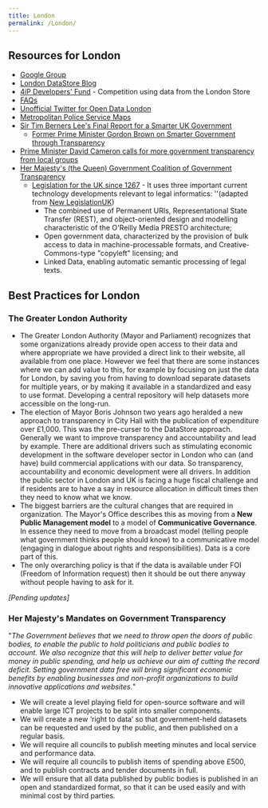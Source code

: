 ```yaml
---
title: London
permalink: /London/
---
```


Resources for London
--------------------

-   [Google Group](http://groups.google.com/group/londondatastore)
-   [London DataStore Blog](http://data.london.gov.uk/blog)
-   [4iP Developers' Fund](http://data.london.gov.uk/datastore/4ip-developers%E2%80%99-fund-your-chance-secure-funding) - Competition using data from the London Store
-   [FAQs](http://data.london.gov.uk/datastore/frequently-asked-questions)
-   [Unofficial Twitter for Open Data London](http://twitter.com/OpenDataLondon)
-   [Metropolitan Police Service Maps](http://maps.met.police.uk/)
-   [Sir Tim Berners Lee's Final Report for a Smarter UK Government](http://www.hmg.gov.uk/media/52788/smarter-government-final.pdf)
    -   [Former Prime Minister Gordon Brown on Smarter Government through Transparency](http://webarchive.nationalarchives.gov.uk/+/number10.gov.uk/news/speeches-and-transcripts/2009/12/speech-on-smarter-government-21633)
-   [Prime Minister David Cameron calls for more government transparency from local groups](http://www.number10.gov.uk/news/statements-and-articles/2010/05/letter-to-government-departments-on-opening-up-data-51204)
-   [Her Majesty's (the Queen) Government Coalition of Government Transparency](http://programmeforgovernment.hmg.gov.uk/government-transparency/index.html)
    -   [Legislation for the UK since 1267](http://www.legislation.gov.uk/) - It uses three important current technology developments relevant to legal informatics: ''(adapted from [New LegislationUK](http://www.govloop.com/profiles/blogs/the-new-legislationgovuk))
        -   The combined use of Permanent URIs, Representational State Transfer (REST), and object-oriented design and modelling characteristic of the O'Reilly Media PRESTO architecture;
        -   Open government data, characterized by the provision of bulk access to data in machine-processable formats, and Creative-Commons-type "copyleft" licensing; and
        -   Linked Data, enabling automatic semantic processing of legal texts.

Best Practices for London
-------------------------

### The Greater London Authority

-   The Greater London Authority (Mayor and Parliament) recognizes that some organizations already provide open access to their data and where appropriate we have provided a direct link to their website, all available from one place. However we feel that there are some instances where we can add value to this, for example by focusing on just the data for London, by saving you from having to download separate datasets for multiple years, or by making it available in a standardized and easy to use format. Developing a central repository will help datasets more accessible on the long-run.
-   The election of Mayor Boris Johnson two years ago heralded a new approach to transparency in City Hall with the publication of expenditure over £1,000. This was the pre-curser to the DataStore approach. Generally we want to improve transparency and accountability and lead by example. There are additional drivers such as stimulating economic development in the software developer sector in London who can (and have) build commercial applications with our data. So transparency, accountability and economic development were all drivers. In addition the public sector in London and UK is facing a huge fiscal challenge and if residents are to have a say in resource allocation in difficult times then they need to know what we know.
-   The biggest barriers are the cultural changes that are required in organization. The Mayor's Office describes this as moving from a **New Public Management model** to a model of **Communicative Governance**. In essence they need to move from a broadcast model (telling people what government thinks people should know) to a communicative model (engaging in dialogue about rights and responsibilities). Data is a core part of this.
-   The only overarching policy is that if the data is available under FOI (Freedom of Information request) then it should be out there anyway without people having to ask for it.

*[Pending updates]*

### Her Majesty's Mandates on Government Transparency

"*The Government believes that we need to throw open the doors of public bodies, to enable the public to hold politicians and public bodies to account. We also recognize that this will help to deliver better value for money in public spending, and help us achieve our aim of cutting the record deficit. Setting government data free will bring significant economic benefits by enabling businesses and non-profit organizations to build innovative applications and websites.*"

-   We will create a level playing field for open-source software and will enable large ICT projects to be split into smaller components.
-   We will create a new ‘right to data’ so that government-held datasets can be requested and used by the public, and then published on a regular basis.
-   We will require all councils to publish meeting minutes and local service and performance data.
-   We will require all councils to publish items of spending above £500, and to publish contracts and tender documents in full.
-   We will ensure that all data published by public bodies is published in an open and standardized format, so that it can be used easily and with minimal cost by third parties.
